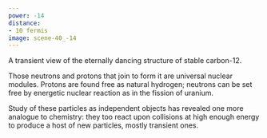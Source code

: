 ```yaml
---
power: -14
distance:
- 10 fermis
image: scene-40_-14
---
```

A transient view of the eternally dancing structure of stable carbon-12.

Those neutrons and protons that join to form it are universal nuclear modules. Protons are found free as natural hydrogen; neutrons can be set free by energetic nuclear reaction as in the fission of uranium. 

Study of these particles as independent objects has revealed one more analogue to chemistry: they too react upon collisions at high enough energy to produce a host of new particles, mostly transient ones.
